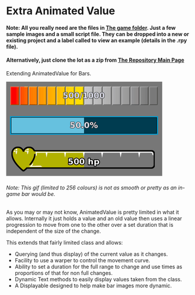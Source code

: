 # Extra Animated Value

#### Note: All you really need are the files in [The game folder](game). Just a few sample images and a small script file. They can be dropped into a new or existing project and a label called to view an example (details in the .rpy file). 
#### Alternatively, just clone the lot as a zip from [The Repository Main Page](https://github.com/RenpyRemix/extra-animated-value)

Extending AnimatedValue for Bars.

![Image of ExtraAnimatedValue Bars](explain_images/extra_animated_value.gif?raw=true)
###### Note: This gif (limited to 256 colours) is not as smooth or pretty as an in-game bar would be.

As you may or may not know, AnimatedValue is pretty limited in what it allows. Internally it just holds a value and an old value then uses a linear progression to move from one to the other over a set duration that is independent of the size of the change.

This extends that fairly limited class and allows:

- Querying (and thus display) of the current value as it changes.
- Facility to use a warper to control the movement curve.
- Ability to set a duration for the full range to change and use times as proportions of that for non full changes.
- Dynamic Text methods to easily display values taken from the class.
- A Displayable designed to help make bar images more dynamic.
